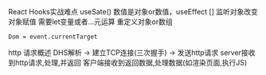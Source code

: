 React Hooks实战难点
     useSate() 数值是对象or数值，useEffect [] 监听对象改变 对象赋值
     需要let变量或者...元运算 重定义对象or数组

    Dom = event.currentTarget

http 请求概述
     DHS解析 -> 建立TCP连接(三次握手) -> 发送http请求
     server接收到http请求,处理,并返回
     客户端接收到返回数据,处理数据(如渲染页面,执行JS)